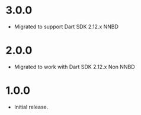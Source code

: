 # 3.0.0
* Migrated to support Dart SDK 2.12.x NNBD

# 2.0.0
* Migrated to work with Dart SDK 2.12.x Non NNBD

# 1.0.0
* Initial release.
